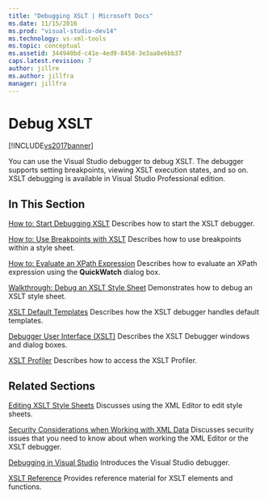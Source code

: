 ```yaml
---
title: "Debugging XSLT | Microsoft Docs"
ms.date: 11/15/2016
ms.prod: "visual-studio-dev14"
ms.technology: vs-xml-tools
ms.topic: conceptual
ms.assetid: 344940bd-c41e-4ed9-8458-3e3aa8e6bb37
caps.latest.revision: 7
author: jillre
ms.author: jillfra
manager: jillfra
---
```

# Debug XSLT
[!INCLUDE[vs2017banner](../includes/vs2017banner.md)]

You can use the Visual Studio debugger to debug XSLT. The debugger supports setting breakpoints, viewing XSLT execution states, and so on. XSLT debugging is available in Visual Studio Professional edition.

## In This Section

 [How to: Start Debugging XSLT](../xml-tools/how-to-start-debugging-xslt.md)
 Describes how to start the XSLT debugger.

 [How to: Use Breakpoints with XSLT](../xml-tools/how-to-use-breakpoints-with-xslt.md)
 Describes how to use breakpoints within a style sheet.

 [How to: Evaluate an XPath Expression](../xml-tools/how-to-evaluate-an-xpath-expression.md)
 Describes how to evaluate an XPath expression using the **QuickWatch** dialog box.

 [Walkthrough: Debug an XSLT Style Sheet](../xml-tools/walkthrough-debug-an-xslt-style-sheet.md)
 Demonstrates how to debug an XSLT style sheet.

 [XSLT Default Templates](../xml-tools/xslt-default-templates.md)
 Describes how the XSLT debugger handles default templates.

 [Debugger User Interface (XSLT)](../xml-tools/debugger-user-interface-xslt.md)
 Describes the XSLT Debugger windows and dialog boxes.

 [XSLT Profiler](../xml-tools/xslt-profiler.md)
 Describes how to access the XSLT Profiler.

## Related Sections
 [Editing XSLT Style Sheets](../xml-tools/editing-xslt-style-sheets.md)
 Discusses using the XML Editor to edit style sheets.

 [Security Considerations when Working with XML Data](../xml-tools/security-considerations-when-working-with-xml-data.md)
 Discusses security issues that you need to know about when working the XML Editor or the XSLT debugger.

 [Debugging in Visual Studio](../debugger/debugging-in-visual-studio.md)
 Introduces the Visual Studio debugger.

 [XSLT Reference](https://msdn.microsoft.com/678bcd68-cbbb-4be5-9dd2-40f94488a1cf)
 Provides reference material for XSLT elements and functions.
